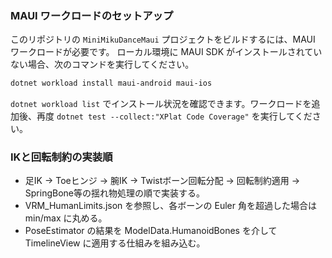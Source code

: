 ### MAUI ワークロードのセットアップ

このリポジトリの `MiniMikuDanceMaui` プロジェクトをビルドするには、MAUI ワークロードが必要です。
ローカル環境に MAUI SDK がインストールされていない場合、次のコマンドを実行してください。

```bash
dotnet workload install maui-android maui-ios
```

`dotnet workload list` でインストール状況を確認できます。ワークロードを追加後、再度 `dotnet test --collect:"XPlat Code Coverage"` を実行してください。

### IKと回転制約の実装順

- 足IK → Toeヒンジ → 腕IK → Twistボーン回転分配 → 回転制約適用 → SpringBone等の揺れ物処理の順で実装する。
- VRM_HumanLimits.json を参照し、各ボーンの Euler 角を超過した場合は min/max に丸める。
- PoseEstimator の結果を ModelData.HumanoidBones を介して TimelineView に適用する仕組みを組み込む。


